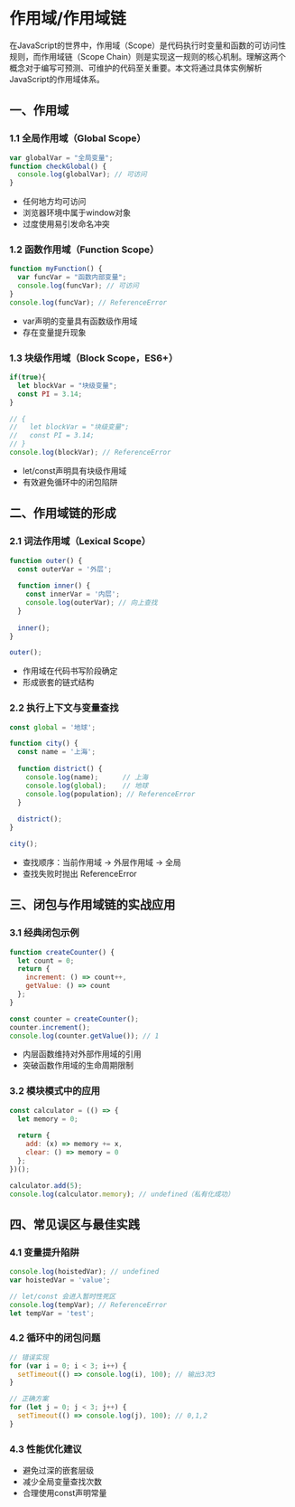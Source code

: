 # 作用域/作用域链

在JavaScript的世界中，作用域（Scope）是代码执行时变量和函数的可访问性规则，而作用域链（Scope Chain）则是实现这一规则的核心机制。理解这两个概念对于编写可预测、可维护的代码至关重要。本文将通过具体实例解析JavaScript的作用域体系。



## 一、作用域

### 1.1 全局作用域（Global Scope）

```javascript
var globalVar = "全局变量";
function checkGlobal() {
  console.log(globalVar); // 可访问
}
```

- 任何地方均可访问
- 浏览器环境中属于window对象
- 过度使用易引发命名冲突



### 1.2 函数作用域（Function Scope）

```javascript
function myFunction() {
  var funcVar = "函数内部变量";
  console.log(funcVar); // 可访问
}
console.log(funcVar); // ReferenceError
```

- var声明的变量具有函数级作用域
- 存在变量提升现象

### 1.3 块级作用域（Block Scope，ES6+）

```javascript
if(true){
  let blockVar = "块级变量";
  const PI = 3.14;
}

// {
//   let blockVar = "块级变量";
//   const PI = 3.14;
// }
console.log(blockVar); // ReferenceError
```

- let/const声明具有块级作用域
- 有效避免循环中的闭包陷阱



## 二、作用域链的形成

### 2.1 词法作用域（Lexical Scope）

```javascript
function outer() {
  const outerVar = '外层';
  
  function inner() {
    const innerVar = '内层';
    console.log(outerVar); // 向上查找
  }
  
  inner();
}

outer();
```

- 作用域在代码书写阶段确定
- 形成嵌套的链式结构

### 2.2 执行上下文与变量查找

```javascript
const global = '地球';

function city() {
  const name = '上海';
  
  function district() {
    console.log(name);      // 上海
    console.log(global);    // 地球
    console.log(population); // ReferenceError
  }
  
  district();
}

city();
```

- 查找顺序：当前作用域 → 外层作用域 → 全局
- 查找失败时抛出 ReferenceError

## 三、闭包与作用域链的实战应用

### 3.1 经典闭包示例

```javascript
function createCounter() {
  let count = 0;
  return {
    increment: () => count++,
    getValue: () => count
  };
}

const counter = createCounter();
counter.increment();
console.log(counter.getValue()); // 1
```

- 内层函数维持对外部作用域的引用
- 突破函数作用域的生命周期限制

### 3.2 模块模式中的应用

```javascript
const calculator = (() => {
  let memory = 0;
  
  return {
    add: (x) => memory += x,
    clear: () => memory = 0
  };
})();

calculator.add(5);
console.log(calculator.memory); // undefined（私有化成功）
```

## 四、常见误区与最佳实践

### 4.1 变量提升陷阱

```javascript
console.log(hoistedVar); // undefined
var hoistedVar = 'value';

// let/const 会进入暂时性死区
console.log(tempVar); // ReferenceError
let tempVar = 'test';
```

### 4.2 循环中的闭包问题

```javascript
// 错误实现
for (var i = 0; i < 3; i++) {
  setTimeout(() => console.log(i), 100); // 输出3次3
}

// 正确方案
for (let j = 0; j < 3; j++) {
  setTimeout(() => console.log(j), 100); // 0,1,2
}
```

### 4.3 性能优化建议

- 避免过深的嵌套层级
- 减少全局变量查找次数
- 合理使用const声明常量
